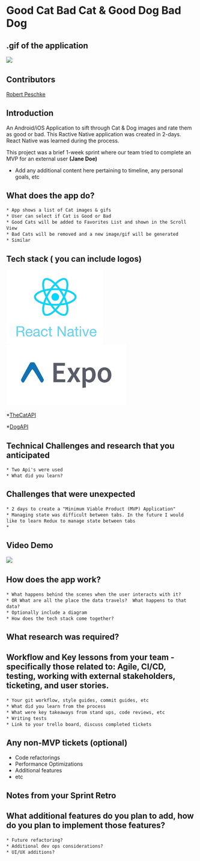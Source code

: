 # Good Cat Bad Cat & Good Dog Bad Dog

## .gif of the application

![](20191113-100729-480x986.gif)

## Contributors

[Robert Peschke](https://github.com/RSP531)

## Introduction

An Android/iOS Application to sift through Cat & Dog images and rate them as good or bad. This Ractive Native application was created in 2-days. React Native was learned during the process.

This project was a brief 1-week sprint where our team tried to complete an MVP for an external user **(Jane Doe)**

 - Add any additional content here pertaining to timeline, any personal goals, etc
 

## What does the app do? 

    * App shows a list of Cat images & gifs
    * User can select if Cat is Good or Bad
    * Good Cats will be added to Favorites List and shown in the Scroll View
    * Bad Cats will be removed and a new image/gif will be generated
    * Similar 
    
## Tech stack ( you can include logos)
 ![](React_Native_logo.png)
 <img src="./Expo.jpeg" width="319" height="160">

 *[TheCatAPI](https://thecatapi.com/)
 
 *[DogAPI](https://dog.ceo/dog-api/)

## Technical Challenges and research that you anticipated

    * Two Api's were used 
    * What did you learn?
  
## Challenges that were unexpected

    * 2 days to create a "Minimum Viable Product (MVP) Application"
    * Managing state was difficult between tabs. In the future I would like to learn Redux to manage state between tabs
    *
  
## Video Demo

![](second.gif)
  
## How does the app work?

    * What happens behind the scenes when the user interacts with it? 
    * OR What are all the place the data travels?  What happens to that data?
    * Optionally include a diagram
    * How does the tech stack come together?

## What research was required?

## Workflow and Key lessons from your team - specifically those related to: Agile, CI/CD, testing, working with external stakeholders, ticketing, and user stories.

    * Your git workflow, style guides, commit guides, etc
    * What did you learn from the process
    * What were key takeaways from stand ups, code reviews, etc
    * Writing tests
    * Link to your trello board, discuss completed tickets

## Any non-MVP tickets (optional)

 - Code refactorings
 - Performance Optimizations
 - Additional features
 - etc

## Notes from your Sprint Retro



## What additional features do you plan to add, how do you plan to implement those features?

    * Future refactoring?
    * Additional dev ops considerations?
    * UI/UX additions?
